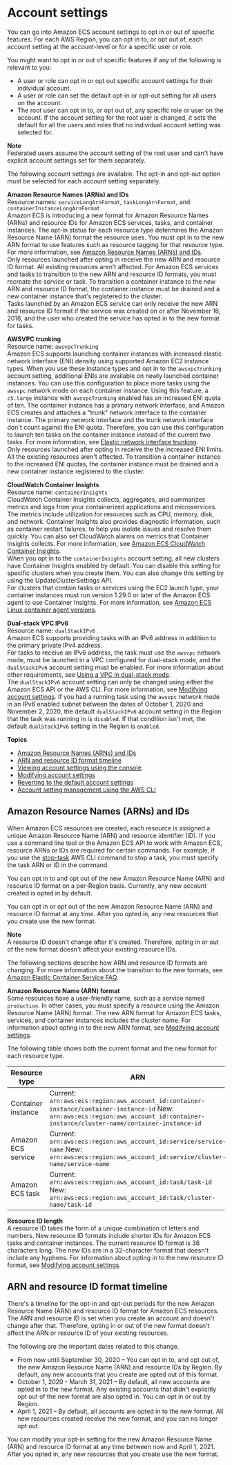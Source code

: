 # Account settings<a name="ecs-account-settings"></a>

You can go into Amazon ECS account settings to opt in or out of specific features\. For each AWS Region, you can opt in to, or opt out of, each account setting at the account\-level or for a specific user or role\.

You might want to opt in or out of specific features if any of the following is relevant to you:
+ A user or role can opt in or opt out specific account settings for their individual account\.
+ A user or role can set the default opt\-in or opt\-out setting for all users on the account\.
+ The root user can opt in to, or opt out of, any specific role or user on the account\. If the account setting for the root user is changed, it sets the default for all the users and roles that no individual account setting was selected for\.

**Note**  
Federated users assume the account setting of the root user and can't have explicit account settings set for them separately\.

The following account settings are available\. The opt\-in and opt\-out option must be selected for each account setting separately\.

**Amazon Resource Names \(ARNs\) and IDs**  
Resource names: `serviceLongArnFormat`, `taskLongArnFormat`, and `containerInstanceLongArnFormat`  
Amazon ECS is introducing a new format for Amazon Resource Names \(ARNs\) and resource IDs for Amazon ECS services, tasks, and container instances\. The opt\-in status for each resource type determines the Amazon Resource Name \(ARN\) format the resource uses\. You must opt in to the new ARN format to use features such as resource tagging for that resource type\. For more information, see [Amazon Resource Names \(ARNs\) and IDs](#ecs-resource-ids)\.  
Only resources launched after opting in receive the new ARN and resource ID format\. All existing resources aren't affected\. For Amazon ECS services and tasks to transition to the new ARN and resource ID formats, you must recreate the service or task\. To transition a container instance to the new ARN and resource ID format, the container instance must be drained and a new container instance that's registered to the cluster\.  
Tasks launched by an Amazon ECS service can only receive the new ARN and resource ID format if the service was created on or after November 16, 2018, and the user who created the service has opted in to the new format for tasks\.

**AWSVPC trunking**  
Resource name: `awsvpcTrunking`  
Amazon ECS supports launching container instances with increased elastic network interface \(ENI\) density using supported Amazon EC2 instance types\. When you use these instance types and opt in to the `awsvpcTrunking` account setting, additional ENIs are available on newly launched container instances\. You can use this configuration to place more tasks using the `awsvpc` network mode on each container instance\. Using this feature, a `c5.large` instance with `awsvpcTrunking` enabled has an increased ENI quota of ten\. The container instance has a primary network interface, and Amazon ECS creates and attaches a "trunk" network interface to the container instance\. The primary network interface and the trunk network interface don't count against the ENI quota\. Therefore, you can use this configuration to launch ten tasks on the container instance instead of the current two tasks\. For more information, see [Elastic network interface trunking](container-instance-eni.md)\.  
Only resources launched after opting in receive the the increased ENI limits\. All the existing resources aren't affected\. To transition a container instance to the increased ENI quotas, the container instance must be drained and a new container instance registered to the cluster\.

**CloudWatch Container Insights**  
Resource name: `containerInsights`  
CloudWatch Container Insights collects, aggregates, and summarizes metrics and logs from your containerized applications and microservices\. The metrics include utilization for resources such as CPU, memory, disk, and network\. Container Insights also provides diagnostic information, such as container restart failures, to help you isolate issues and resolve them quickly\. You can also set CloudWatch alarms on metrics that Container Insights collects\. For more information, see [Amazon ECS CloudWatch Container Insights](cloudwatch-container-insights.md)\.  
When you opt in to the `containerInsights` account setting, all new clusters have Container Insights enabled by default\. You can disable this setting for specific clusters when you create them\. You can also change this setting by using the UpdateClusterSettings API\.  
For clusters that contain tasks or services using the EC2 launch type, your container instances must run version 1\.29\.0 or later of the Amazon ECS agent to use Container Insights\. For more information, see [Amazon ECS Linux container agent versions](ecs-agent-versions.md)\.

**Dual\-stack VPC IPv6**  
Resource name: `dualStackIPv6`  
Amazon ECS supports providing tasks with an IPv6 address in addition to the primary private IPv4 address\.  
For tasks to receive an IPv6 address, the task must use the `awsvpc` network mode, must be launched in a VPC configured for dual\-stack mode, and the `dualStackIPv6` account setting must be enabled\. For more information about other requirements, see [Using a VPC in dual\-stack mode](task-networking-awsvpc.md#task-networking-vpc-dual-stack)\.  
The `dualStackIPv6` account setting can only be changed using either the Amazon ECS API or the AWS CLI\. For more information, see [Modifying account settings](ecs-modifying-longer-id-settings.md)\.
If you had a running task using the `awsvpc` network mode in an IPv6 enabled subnet between the dates of October 1, 2020 and November 2, 2020, the default `dualStackIPv6` account setting in the Region that the task was running in is `disabled`\. If that condition isn't met, the default `dualStackIPv6` setting in the Region is `enabled`\.

**Topics**
+ [Amazon Resource Names \(ARNs\) and IDs](#ecs-resource-ids)
+ [ARN and resource ID format timeline](#ecs-resource-arn-timeline)
+ [Viewing account settings using the console](ecs-viewing-longer-id-settings.md)
+ [Modifying account settings](ecs-modifying-longer-id-settings.md)
+ [Reverting to the default account settings](ecs-reverting-account.md)
+ [Account setting management using the AWS CLI](account-setting-management-cli.md)

## Amazon Resource Names \(ARNs\) and IDs<a name="ecs-resource-ids"></a>

When Amazon ECS resources are created, each resource is assigned a unique Amazon Resource Name \(ARN\) and resource identifier \(ID\)\. If you use a command line tool or the Amazon ECS API to work with Amazon ECS, resource ARNs or IDs are required for certain commands\. For example, if you use the [stop\-task](https://docs.aws.amazon.com/cli/latest/reference/ecs/stop-task.html) AWS CLI command to stop a task, you must specify the task ARN or ID in the command\.

You can opt in to and opt out of the new Amazon Resource Name \(ARN\) and resource ID format on a per\-Region basis\. Currently, any new account created is opted in by default\.

You can opt in or opt out of the new Amazon Resource Name \(ARN\) and resource ID format at any time\. After you opted in, any new resources that you create use the new format\.

**Note**  
A resource ID doesn't change after it's created\. Therefore, opting in or out of the new format doesn't affect your existing resource IDs\.

The following sections describe how ARN and resource ID formats are changing\. For more information about the transition to the new formats, see [Amazon Elastic Container Service FAQ](https://aws.amazon.com/ecs/faqs/)\.

**Amazon Resource Name \(ARN\) format**  
Some resources have a user\-friendly name, such as a service named `production`\. In other cases, you must specify a resource using the Amazon Resource Name \(ARN\) format\. The new ARN format for Amazon ECS tasks, services, and container instances includes the cluster name\. For information about opting in to the new ARN format, see [Modifying account settings](ecs-modifying-longer-id-settings.md)\.

The following table shows both the current format and the new format for each resource type\.


|  Resource type  |  ARN  | 
| --- | --- | 
|  Container instance  |  Current: `arn:aws:ecs:region:aws_account_id:container-instance/container-instance-id` New: `arn:aws:ecs:region:aws_account_id:container-instance/cluster-name/container-instance-id`  | 
|  Amazon ECS service  |  Current: `arn:aws:ecs:region:aws_account_id:service/service-name` New: `arn:aws:ecs:region:aws_account_id:service/cluster-name/service-name`  | 
|  Amazon ECS task  |  Current: `arn:aws:ecs:region:aws_account_id:task/task-id` New: `arn:aws:ecs:region:aws_account_id:task/cluster-name/task-id`  | 

**Resource ID length**  
A resource ID takes the form of a unique combination of letters and numbers\. New resource ID formats include shorter IDs for Amazon ECS tasks and container instances\. The current resource ID format is 36 characters long\. The new IDs are in a 32\-character format that doesn't include any hyphens\. For information about opting in to the new resource ID format, see [Modifying account settings](ecs-modifying-longer-id-settings.md)\.

## ARN and resource ID format timeline<a name="ecs-resource-arn-timeline"></a>

There's a timeline for the opt\-in and opt\-out periods for the new Amazon Resource Name \(ARN\) and resource ID format for Amazon ECS resources\. The ARN and resource ID is set when you create an account and doesn't change after that\. Therefore, opting in or out of the new format doesn't affect the ARN or resource ID of your existing resources\.

The following are the important dates related to this change\.
+ From now until September 30, 2020 – You can opt in to, and opt out of, the new Amazon Resource Name \(ARN\) and resource IDs by Region\. By default, any new accounts that you create are opted out of this format\.
+ October 1, 2020 \- March 31, 2021 – By default, all new accounts are opted in to the new format\. Any existing accounts that didn't explicitly opt out of the new format are also opted in\. You can opt in or out by Region\.
+ April 1, 2021 – By default, all accounts are opted in to the new format\. All new resources created receive the new format, and you can no longer opt out\.

You can modify your opt\-in setting for the new Amazon Resource Name \(ARN\) and resource ID format at any time between now and April 1, 2021\. After you opted in, any new resources that you create use the new format\.